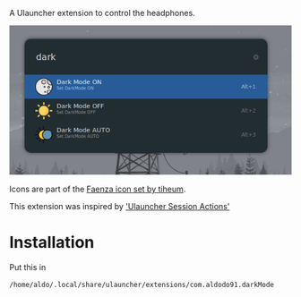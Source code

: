 A Ulauncher extension to control the headphones.

![extension screenshot](https://raw.githubusercontent.com/Aldodo91/com.aldodo91.darkMode/master/exDarkMode.png)

Icons are part of the [Faenza icon set by tiheum](https://tiheum.deviantart.com/art/Faenza-Icons-173323228).

This extension was inspired by ['Ulauncher Session Actions'](https://github.com/seqizz/ulauncher-session-actions)

# Installation

Put this in

```
/home/aldo/.local/share/ulauncher/extensions/com.aldodo91.darkMode
```
